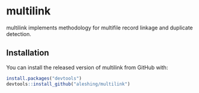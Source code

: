 
<!-- README.md is generated from README.Rmd. Please edit that file -->

# multilink

<!-- badges: start -->
<!-- badges: end -->

multilink implements methodology for multifile record linkage and
duplicate detection.

## Installation

You can install the released version of multilink from GitHub with:

``` r
install.packages("devtools")
devtools::install_github("aleshing/multilink")
```

<!-- ## Example -->
<!-- ```{r example} -->
<!-- library(multilink) -->
<!-- ## basic example code -->
<!-- ``` -->
